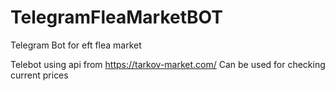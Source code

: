 # TelegramFleaMarketBOT
Telegram Bot for eft flea market

Telebot using api from https://tarkov-market.com/
Can be used for checking current prices
